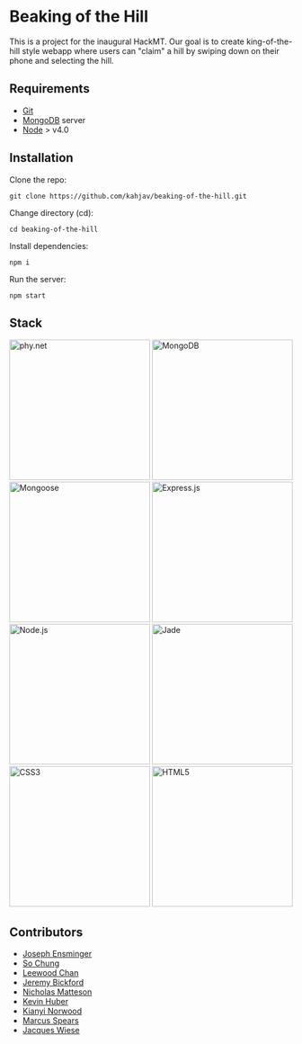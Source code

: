 # Beaking of the Hill

This is a project for the inaugural HackMT. Our goal is to create king-of-the-hill style webapp where users can "claim" a hill by swiping down on their phone and selecting the hill.

## Requirements

* [Git](https://git-scm.com/)
* [MongoDB](https://docs.mongodb.org/manual/administration/install-community/) server
* [Node](https://nodejs.org/en/download/package-manager/) > v4.0


## Installation

Clone the repo:
```
git clone https://github.com/kahjav/beaking-of-the-hill.git
```

Change directory (cd):
```
cd beaking-of-the-hill
```

Install dependencies:
```
npm i
```

Run the server:
```
npm start
```

## Stack
<a href="https://phy.net"><img alt="phy.net" src="http://beaconscreen.com/img/phynet-logo-white.png" width="250px"></a>
<a href="https://mongodb.com"><img alt="MongoDB" src="https://www.mongodb.com/assets/MongoDB_Brand_Resources/MongoDB-Logo-7db53b4037f9953e9df4f694c758141fcfa022cee1d2ff50749d133d0b70b692.jpg" width="250px"></a>
<a href="http://mongoosejs.com/"><img alt="Mongoose" src="http://mongodb-tools.com/img/mongoose.png" width="250px"></a>
<a href="http://expressjs.com/"><img alt="Express.js" src="https://i.cloudup.com/zfY6lL7eFa-3000x3000.png" width="250px"></a>
<a href="https://nodejs.org"><img alt="Node.js" src="https://nodejs.org/static/images/logos/nodejs.png" width="250px"></a>
<a href="http://jade-lang.com"><img alt="Jade" src="http://jade-lang.com/style/jade-logo-header.svg" width="250px"></a>
<a href="http://css.info"><img alt="CSS3" src="http://www.codingdojo.com/blog/wp-content/uploads/css.jpg" width="250px"></a>
<a href="https://www.w3.org/TR/html5/"><img alt="HTML5" src="https://upload.wikimedia.org/wikipedia/commons/thumb/6/61/HTML5_logo_and_wordmark.svg/120px-HTML5_logo_and_wordmark.svg.png" width="250px"></a>

## Contributors
* [Joseph Ensminger](https://github.com/Jtensminger)
* [So Chung](https://github.com/sorachung)
* [Leewood Chan](https://github.com/LeewoodChan)
* [Jeremy Bickford](https://github.com/Silverfoxslash)
* [Nicholas Matteson](https://github.com/NicholasMatteson)
* [Kevin Huber](https://github.com/kahjav)
* [Kianyi Norwood](https://github.com/kianyi-n)
* [Marcus Spears](https://github.com/malcovious)
* [Jacques Wiese](https://github.com/jaw2ay)



